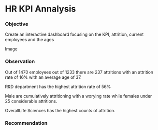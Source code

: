 # HR KPI Annalysis 

### Objective 
Create an interactive dashboard focusing on the KPI, attrition, current employees and the ages 

Image 

### Observation 
Out of 1470 employees out of 1233 there are 237 attritions with an attrition rate of 16% with an average age of 37.

R&D department has the highest attrition rate of 56%

Male are cumulatively attritioning with a worying rate while females under 25 considerable attritions. 

OverallLife Sciences has the highest counts of attrition.

### Recommendation 
